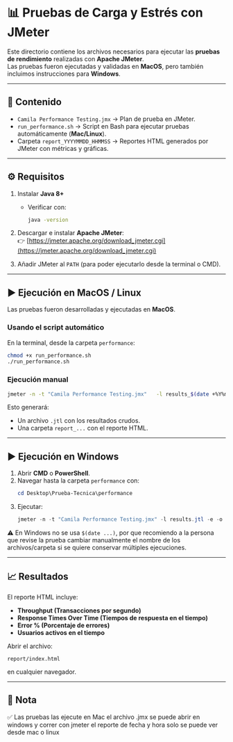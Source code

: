 
# 📊 Pruebas de Carga y Estrés con JMeter

Este directorio contiene los archivos necesarios para ejecutar las **pruebas de rendimiento** realizadas con **Apache JMeter**.  
Las pruebas fueron ejecutadas y validadas en **MacOS**, pero también incluimos instrucciones para **Windows**.

---

## 📂 Contenido
- `Camila Performance Testing.jmx` → Plan de prueba en JMeter.
- `run_performance.sh` → Script en Bash para ejecutar pruebas automáticamente (**Mac/Linux**).
- Carpeta `report_YYYYMMDD_HHMMSS` → Reportes HTML generados por JMeter con métricas y gráficas.

---

## ⚙️ Requisitos
1. Instalar **Java 8+**  
   - Verificar con:  
     ```bash
     java -version
     ```

2. Descargar e instalar **Apache JMeter**:  
   👉 [https://jmeter.apache.org/download_jmeter.cgi](https://jmeter.apache.org/download_jmeter.cgi)

3. Añadir JMeter al `PATH` (para poder ejecutarlo desde la terminal o CMD).

---

## ▶️ Ejecución en MacOS / Linux
Las pruebas fueron desarrolladas y ejecutadas en **MacOS**.

### Usando el script automático
En la terminal, desde la carpeta `performance`:
```bash
chmod +x run_performance.sh
./run_performance.sh
```

### Ejecución manual
```bash
jmeter -n -t "Camila Performance Testing.jmx"   -l results_$(date +%Y%m%d_%H%M%S).jtl   -e -o report_$(date +%Y%m%d_%H%M%S)
```

Esto generará:
- Un archivo `.jtl` con los resultados crudos.
- Una carpeta `report_...` con el reporte HTML.

---

## ▶️ Ejecución en Windows
1. Abrir **CMD** o **PowerShell**.
2. Navegar hasta la carpeta `performance` con:
   ```powershell
   cd Desktop\Prueba-Tecnica\performance
   ```
3. Ejecutar:
   ```powershell
   jmeter -n -t "Camila Performance Testing.jmx" -l results.jtl -e -o report
   ```

⚠️ En Windows no se usa `$(date ...)`, por que recomiendo a la persona que revise la prueba cambiar manualmente el nombre de los archivos/carpeta si se quiere conservar múltiples ejecuciones.

---

## 📈 Resultados
El reporte HTML incluye:
- **Throughput (Transacciones por segundo)**  
- **Response Times Over Time (Tiempos de respuesta en el tiempo)**  
- **Error % (Porcentaje de errores)**  
- **Usuarios activos en el tiempo**  

Abrir el archivo:
```
report/index.html
```
en cualquier navegador.

---

## 📝 Nota
✅ Las pruebas las ejecute en Mac el archivo .jmx se puede abrir en windows y correr con jmeter el reporte de fecha y hora solo se puede ver desde mac o linux 
